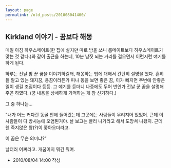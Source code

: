 ```yaml
---
layout: page
permalink: /old_posts/201008041400/
---
```


## Kirkland 이야기 - 꿈보다 해몽

매일 아침 하우스메이트(한 집에 살지만 따로 방을 쓰니 룸메이트보다 하우스메이트가 맞는 것 같다.)와 같이 출근을 하는데, 10분 남짓 되는 거리를 걸으면서 이런저런 얘기를 하게 된다.

하루는 전날 밤 꾼 꿈을 이야기하길래, 해몽하는 법에 대해서 간단히 설명을 했다. 흔히들 알고 있는 돼지꿈, 용꿈이라든가 피나 똥을 보면 좋은 꿈, 이가 빠지면 주변에 안좋은 일이 생길 조짐이다 등등. 그 얘기를 듣더니 나중에도 두어 번인가 전날 꾼 꿈을 설명해주곤 하였다. (꿈 내용을 상세하게 기억하는 게 참 신기하다.)

그 중 하나는...

"내가 어느 커다란 동굴 안에 들어갔는데 그곳에는 사람들이 무리지어 있었어. 근데 이 사람들이 다 방사능에 오염된거야. 날 보고는 빨리 나가라고 해서 도망쳐 나왔지. 근데 웬 죽지않은 왕(?)이 쫓아오더라고. 

이 꿈은 무슨 의미냐?"






날더러 어쩌라고. 개꿈이지 뭐긴 뭐여. 




- 2010/08/04 14:00 작성